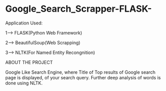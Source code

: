 # Google_Search_Scrapper-FLASK-

Application Used:

1--> FLASK(Python Web Framework)

2--> BeautifulSoup(Web Scrapping)

3--> NLTK(For Named Entity Recongnition)

ABOUT THE PROJECT

   Google Like Search Engine, where Title of Top results of Google search page is displayed, of your search query.
   Further deep analysis of words is done using NLTK.
